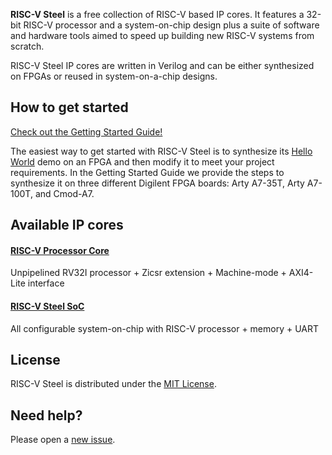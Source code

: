 **RISC-V Steel** is a free collection of RISC-V based IP cores. It features a 32-bit RISC-V processor and a system-on-chip design plus a suite of software and hardware tools aimed to speed up building new RISC-V systems from scratch.

RISC-V Steel IP cores are written in Verilog and can be either synthesized on FPGAs or reused in system-on-a-chip designs.

## How to get started

[Check out the Getting Started Guide!](https://riscv-steel.github.io/riscv-steel/getting-started/)

The easiest way to get started with RISC-V Steel is to synthesize its [Hello World](https://github.com/riscv-steel/riscv-steel/tree/main/hello-world) demo on an FPGA and then modify it to meet your project requirements. In the Getting Started Guide we provide the steps to synthesize it on three different Digilent FPGA boards: Arty A7-35T, Arty A7-100T, and Cmod-A7.

## Available IP cores

#### [RISC-V Processor Core](hardware/rvsteel-core.v)
Unpipelined RV32I processor + Zicsr extension + Machine-mode + AXI4-Lite interface

#### [RISC-V Steel SoC](hardware/rvsteel-soc.v)
All configurable system-on-chip with RISC-V processor + memory + UART

## License

RISC-V Steel is distributed under the [MIT License](LICENSE.md).

## Need help?

Please open a [new issue](https://github.com/riscv-steel/riscv-steel/issues).
